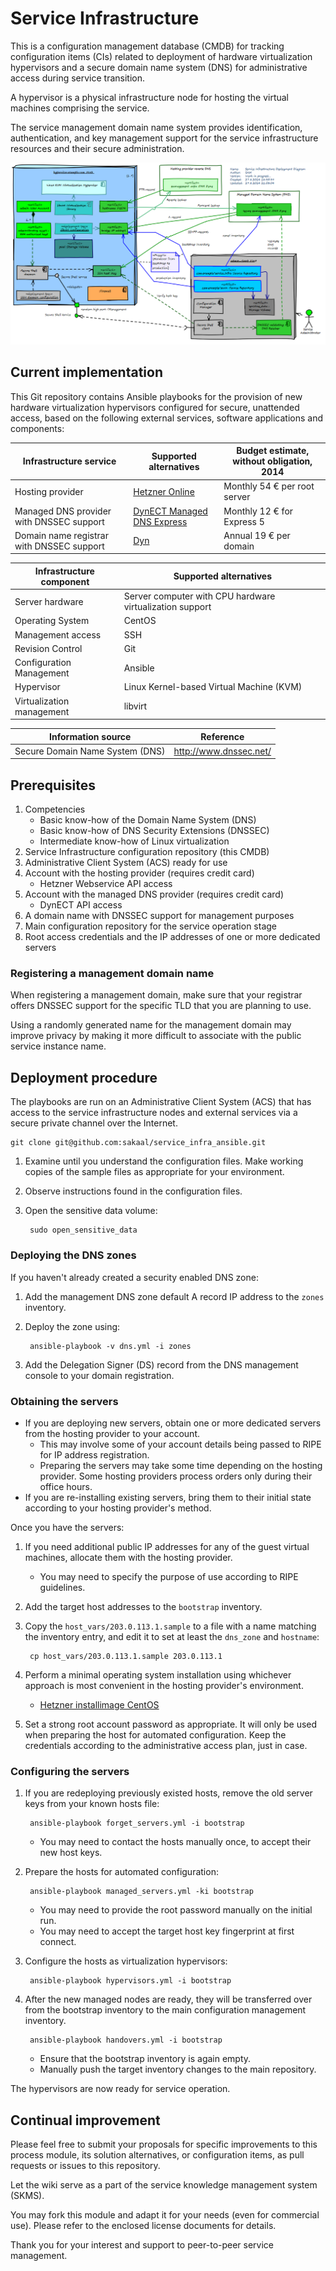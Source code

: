 
# Service Infrastructure

This is a configuration management database (CMDB)
for tracking configuration items (CIs) related to
deployment of hardware virtualization hypervisors
and a secure domain name system (DNS) for
administrative access during service transition.

A hypervisor is a physical infrastructure node for
hosting the virtual machines comprising the service.

The service management domain name system provides
identification, authentication, and key management
support for the service infrastructure resources
and their secure administration.

![Deployment diagram](service_infra_deployment.png "Deployment diagram")

## Current implementation

This Git repository contains Ansible playbooks for
the provision of new hardware virtualization hypervisors
configured for secure, unattended access, based on the
following external services, software applications and components:

Infrastructure service                    | Supported alternatives                                             | Budget estimate, without obligation, 2014
----------------------------------------- | ------------------------------------------------------------------ | -----------------------------------------
Hosting provider                          | [Hetzner Online](https://www.hetzner.de/en/)                       | Monthly 54 € per root server
Managed DNS provider with DNSSEC support  | [DynECT Managed DNS Express](https://dyn.com/managed-dns-express/) | Monthly 12 € for Express 5
Domain name registrar with DNSSEC support | [Dyn](https://dyn.com)                                             | Annual 19 € per domain

Infrastructure component  | Supported alternatives
------------------------- | --------------------------------------------------------
Server hardware           | Server computer with CPU hardware virtualization support
Operating System          | CentOS
Management access         | SSH
Revision Control          | Git
Configuration Management  | Ansible
Hypervisor                | Linux Kernel-based Virtual Machine (KVM)
Virtualization management | libvirt

Information source                | Reference
--------------------------------- | ----------------------
Secure Domain Name System (DNS)   | http://www.dnssec.net/

## Prerequisites

1. Competencies
    * Basic know-how of the Domain Name System (DNS)
    * Basic know-how of DNS Security Extensions (DNSSEC)
    * Intermediate know-how of Linux virtualization
1. Service Infrastructure configuration repository (this CMDB)
1. Administrative Client System (ACS) ready for use
1. Account with the hosting provider (requires credit card)
    * Hetzner Webservice API access
1. Account with the managed DNS provider (requires credit card)
    * DynECT API access
1. A domain name with DNSSEC support for management purposes
1. Main configuration repository for the service operation stage
1. Root access credentials and the IP addresses of one or more dedicated servers

### Registering a management domain name

When registering a management domain, make sure that your registrar
offers DNSSEC support for the specific TLD that you are planning to use.

Using a randomly generated name for the management domain may improve
privacy by making it more difficult to associate with the public
service instance name.

## Deployment procedure

The playbooks are run on an Administrative Client System (ACS)
that has access to the service infrastructure nodes and external services
via a secure private channel over the Internet.

    git clone git@github.com:sakaal/service_infra_ansible.git

1. Examine until you understand the configuration files.
   Make working copies of the sample files as appropriate for your environment.

1. Observe instructions found in the configuration files.

1. Open the sensitive data volume:

        sudo open_sensitive_data

### Deploying the DNS zones

If you haven't already created a security enabled DNS zone:

1. Add the management DNS zone default A record IP address
   to the `zones` inventory.

1. Deploy the zone using:

        ansible-playbook -v dns.yml -i zones
1. Add the Delegation Signer (DS) record from the DNS management console
   to your domain registration.

### Obtaining the servers

* If you are deploying new servers, obtain one or more dedicated servers
  from the hosting provider to your account.
    * This may involve some of your account details
      being passed to RIPE for IP address registration.
    * Preparing the servers may take some time depending on the hosting provider.
      Some hosting providers process orders only during their office hours.
* If you are re-installing existing servers, bring them to their initial state
  according to your hosting provider's method.

Once you have the servers:

1. If you need additional public IP addresses for any of the guest
   virtual machines, allocate them with the hosting provider. 
    * You may need to specify the purpose of use according to RIPE guidelines.

1. Add the target host addresses to the `bootstrap` inventory.

1. Copy the `host_vars/203.0.113.1.sample` to a file with
   a name matching the inventory entry, and edit it to set
   at least the `dns_zone` and `hostname`:

        cp host_vars/203.0.113.1.sample 203.0.113.1

1. Perform a minimal operating system installation using whichever approach
   is most convenient in the hosting provider's environment.
    * [Hetzner installimage CentOS](Hetzner_installimage_CentOS.md)
1. Set a strong root account password as appropriate.
   It will only be used when preparing the host for automated configuration.
   Keep the credentials according to the administrative access plan, just in case.

### Configuring the servers

1. If you are redeploying previously existed hosts,
   remove the old server keys from your known hosts file:

        ansible-playbook forget_servers.yml -i bootstrap
    * You may need to contact the hosts manually once, to accept their new host keys.

1. Prepare the hosts for automated configuration:

        ansible-playbook managed_servers.yml -ki bootstrap
    * You may need to provide the root password manually on the initial run.
    * You may need to accept the target host key fingerprint at first connect.

1. Configure the hosts as virtualization hypervisors:

        ansible-playbook hypervisors.yml -i bootstrap

1. After the new managed nodes are ready, they will be transferred over
   from the bootstrap inventory to the main configuration management inventory.

        ansible-playbook handovers.yml -i bootstrap
    * Ensure that the bootstrap inventory is again empty.
    * Manually push the target inventory changes to the main repository.

The hypervisors are now ready for service operation.

## Continual improvement

Please feel free to submit your proposals for specific improvements
to this process module, its solution alternatives, or configuration items,
as pull requests or issues to this repository.

Let the wiki serve as a part of the service knowledge management system (SKMS).

You may fork this module and adapt it for your needs (even for commercial use).
Please refer to the enclosed license documents for details.

Thank you for your interest and support to peer-to-peer service management.
